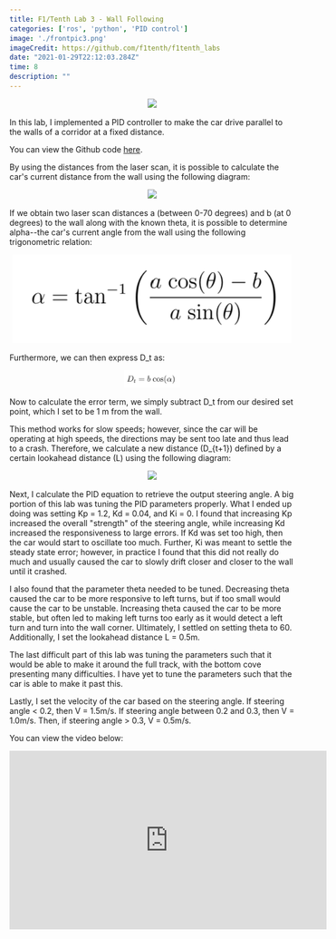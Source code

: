 ```yaml
---
title: F1/Tenth Lab 3 - Wall Following
categories: ['ros', 'python', 'PID control']
image: './frontpic3.png'
imageCredit: https://github.com/f1tenth/f1tenth_labs
date: "2021-01-29T22:12:03.284Z"
time: 8
description: ""
---
```

<p style="text-align:center">
<img src="https://s3.us-east-2.amazonaws.com/wesleyyee.com/f1tenth/frontpic3.png" width="50%" ></p>

In this lab, I implemented a PID controller to make the car drive parallel to the walls of a corridor at a fixed distance.

You can view the Github code <a href="https://github.com/wesleyyee1996/f1tenth_labs/tree/master/src/wall_follow">here</a>. 

By using the distances from the laser scan, it is possible to calculate the car's current distance from the wall using the following diagram:

<p style="text-align:center">
<img src="https://s3.us-east-2.amazonaws.com/wesleyyee.com/f1tenth/wallfollow.png" width="30%" ></p>

If we obtain two laser scan distances a (between 0-70 degrees) and b (at 0 degrees) to the wall along with the known theta, it is possible to determine alpha--the car's current angle from the wall using the following trigonometric relation:

<p style="text-align:center;">
<img src="./trig1.png"></p>

Furthermore, we can then express D_t as:

<p style="text-align:center;">
<img src="./trig2.png" width="20%"></p>

Now to calculate the error term, we simply subtract D_t from our desired set point, which I set to be 1 m from the wall.

This method works for slow speeds; however, since the car will be operating at high speeds, the directions may be sent too late and thus lead to a crash. Therefore, we calculate a new distance (D_{t+1}) defined by a certain lookahead distance (L) using the following diagram:

<p style="text-align:center;">
<img src="https://s3.us-east-2.amazonaws.com/wesleyyee.com/f1tenth/wallfollow2.png"></p>

Next, I calculate the PID equation to retrieve the output steering angle. A big portion of this lab was tuning the PID parameters properly. What I ended up doing was setting Kp = 1.2, Kd = 0.04, and Ki = 0. I found that increasing Kp increased the overall "strength" of the steering angle, while increasing Kd increased the responsiveness to large errors. If Kd was set too high, then the car would start to oscillate too much. Further, Ki was meant to settle the steady state error; however, in practice I found that this did not really do much and usually caused the car to slowly drift closer and closer to the wall until it crashed.

I also found that the parameter theta needed to be tuned. Decreasing theta caused the car to be more responsive to left turns, but if too small would cause the car to be unstable. Increasing theta caused the car to be more stable, but often led to making left turns too early as it would detect a left turn and turn into the wall corner. Ultimately, I settled on setting theta to 60. Additionally, I set the lookahead distance L = 0.5m.

The last difficult part of this lab was tuning the parameters such that it would be able to make it around the full track, with the bottom cove presenting many difficulties. I have yet to tune the parameters such that the car is able to make it past this.

Lastly, I set the velocity of the car based on the steering angle. If steering angle < 0.2, then V = 1.5m/s. If steering angle between 0.2 and 0.3, then V = 1.0m/s. Then, if steering angle > 0.3, V = 0.5m/s.

You can view the video below:
<iframe width="560" height="315" src="https://www.youtube.com/embed/mLh02_8KSe0" frameborder="0" allow="accelerometer; autoplay; clipboard-write; encrypted-media; gyroscope; picture-in-picture" allowfullscreen></iframe>